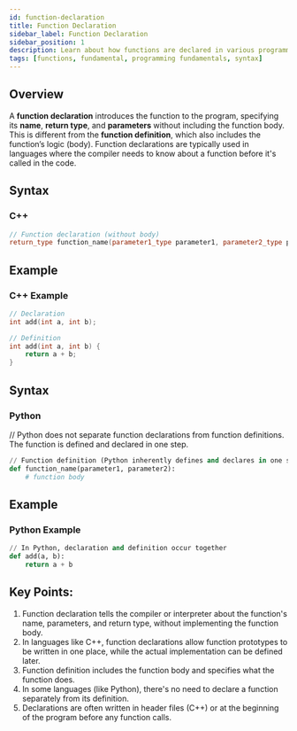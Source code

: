 ```yaml
---
id: function-declaration
title: Function Declaration
sidebar_label: Function Declaration
sidebar_position: 1
description: Learn about how functions are declared in various programming languages.
tags: [functions, fundamental, programming fundamentals, syntax]
---
```


## Overview
A **function declaration** introduces the function to the program, specifying its **name**, **return type**, and **parameters** without including the function body. This is different from the **function definition**, which also includes the function’s logic (body). Function declarations are typically used in languages where the compiler needs to know about a function before it's called in the code.

## Syntax
### C++
```c++
// Function declaration (without body)
return_type function_name(parameter1_type parameter1, parameter2_type parameter2);
```


## Example
### C++ Example
```c++
// Declaration
int add(int a, int b);
```

```c++
// Definition
int add(int a, int b) {
    return a + b;
}
```



## Syntax
### Python
// Python does not separate function declarations from function definitions. The function is defined and declared in one step.

```py
// Function definition (Python inherently defines and declares in one step)
def function_name(parameter1, parameter2):
    # function body
```

## Example
### Python Example
```py
// In Python, declaration and definition occur together
def add(a, b):
    return a + b
```

## Key Points:
1. Function declaration tells the compiler or interpreter about the function's name, parameters, and return type, without implementing the function body.
2. In languages like C++, function declarations allow function prototypes to be written in one place, while the actual implementation can be defined later.
3. Function definition includes the function body and specifies what the function does.
4. In some languages (like Python), there's no need to declare a function separately from its definition.
5. Declarations are often written in header files (C++) or at the beginning of the program before any function calls.


